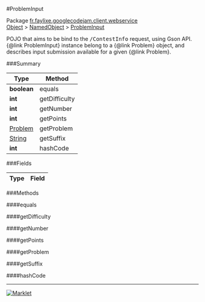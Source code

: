 #ProblemInput

Package [fr.faylixe.googlecodejam.client.webservice](../)<br>
[Object](../../../../java/langObject.md) > [NamedObject](commonNamedObject.md) > [ProblemInput](ProblemInput.md)

<p>POJO that aims to be bind to the <tt>/ContestInfo</tt>
 request, using Gson API. {@link ProblemInput} instance belong
 to a {@link Problem} object, and describes input submission
 available for a given {@link Problem}.</p>

###Summary


| Type | Method |
| --- | --- |
| **boolean** | equals |
| **int** | getDifficulty |
| **int** | getNumber |
| **int** | getPoints |
| [Problem](Problem.md) | getProblem |
| [String](../../../../java/langString.md) | getSuffix |
| **int** | hashCode |

###Fields


| Type | Field |
| --- | --- |

###Methods

####equals


####getDifficulty


####getNumber


####getPoints


####getProblem


####getSuffix


####hashCode


---
[![Marklet](https://img.shields.io/badge/Generated%20by-Marklet-green.svg)](https://github.com/Faylixe/marklet)